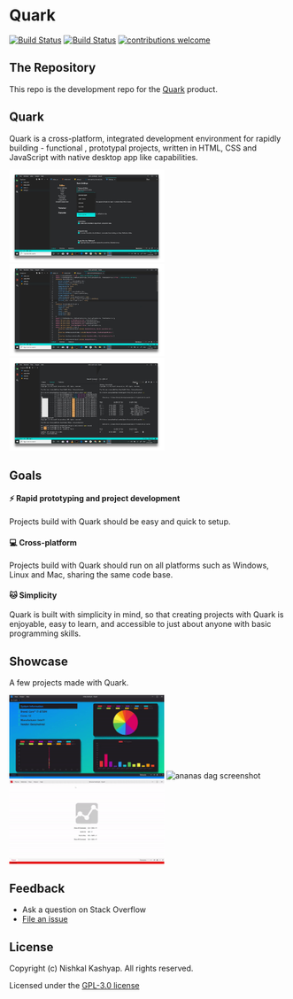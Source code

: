 # Quark

[![Build Status](https://travis-ci.org/Nishkalkashyap/Quark-electron.svg?branch=master-all)](https://travis-ci.org/Nishkalkashyap/Quark-electron)
[![Build Status](https://ci.appveyor.com/api/projects/status/e9n73kxva64pccwe/branch/master-all?svg=true)](https://ci.appveyor.com/project/Nishkalkashyap/quark-electron)
[![contributions welcome](https://img.shields.io/badge/contributions-welcome-brightgreen.svg?style=flat)](https://github.com/Nishkalkashyap/Quark-docs)


## The Repository

This repo is the development repo for the [Quark](https://quarkjs.io) product.

## Quark
Quark is a cross-platform, integrated development environment for rapidly building - functional , prototypal projects, written in HTML, CSS and JavaScript with native desktop app like capabilities.

<!-- ![Hello World](./readme/hello-world.gif) -->
<div>
<img src="./readme/image-1.jpg" alt="ananas dag screenshot" width="280"/>

<img src="./readme/image-2.jpg" alt="ananas visualization" width="280"/>

<img src="./readme/image-3.jpg" alt="ananas engine" width="280"/>
</div>

## Goals

#### ⚡ Rapid prototyping and project development
Projects build with Quark should be easy and quick to setup.

#### 💻 Cross-platform
Projects build with Quark should run on all platforms such as Windows, Linux and Mac, sharing the same code base.

#### 🐱 Simplicity
Quark is built with simplicity in mind, so that creating projects with Quark is enjoyable, easy to learn, and accessible to just about anyone with basic programming skills.
<!-- 
## Bundled Packages
Quark includes a set of built-in packages. Namely
```json
{
    "@babel/core": "^7.4.5",
    "@babel/plugin-proposal-class-properties": "^7.4.4",
    "@babel/plugin-proposal-object-rest-spread": "^7.4.4",
    "@babel/plugin-syntax-dynamic-import": "^7.2.0",
    "@babel/preset-env": "^7.4.5",
    "@babel/preset-react": "^7.0.0",
    "@babel/preset-typescript": "^7.3.3",
    "@vue/web-component-wrapper": "^1.2.0",
    "babel-loader": "^8.0.6",
    "builtin-modules": "^3.1.0",
    "chart.js": "^2.8.0",
    "chokidar": "^2.1.6",
    "css-loader": "^2.1.1",
    "electron-log": "^3.0.5",
    "electron-store": "^3.2.0",
    "electron-updater": "^4.0.6",
    "extract-text-webpack-plugin": "^3.0.2",
    "firmata": "^2.0.0",
    "fs-extra": "^8.0.1",
    "html-loader": "^0.5.5",
    "ionic": "^4.12.0",
    "johnny-five": "^1.1.0",
    "markdown-it": "^8.4.2",
    "markdown-loader": "^5.0.0",
    "material-icon-theme": "^3.7.1",
    "memory-fs": "^0.4.1",
    "node-pty": "^0.8.1",
    "npm": "^6.9.0",
    "prop-types": "^15.7.2",
    "raw-loader": "^1.0.0",
    "react": "^16.8.6",
    "react-dom": "^16.8.6",
    "recursive-readdir": "^2.2.2",
    "serialport": "^7.1.5",
    "styled-components": "^4.2.0",
    "stylus": "^0.54.5",
    "stylus-loader": "^3.0.2",
    "ts-loader": "^5.4.5",
    "typescript": "^3.4.5",
    "url-loader": "^1.1.2",
    "vscode-languageserver-types": "^3.14.0",
    "vue": "^2.6.10",
    "vue-loader": "^15.7.0",
    "vue-style-loader": "^4.1.2",
    "vue-template-compiler": "^2.6.10",
    "webpack": "^4.32.2",
    "webpack-merge": "^4.2.1",
    "webpack-node-externals": "^1.7.2"
}
```
 -->

## Showcase 

A few projects made with Quark.
<!-- 
| System resource monitor [Download](https://dash.quarkjs.io/98ErmpQVApXvbsNWI6lvxLAAhpj2/_ybxmtnoilpu4nwj0t4/project) | Arduino data logger [Download](https://dash.quarkjs.io/98ErmpQVApXvbsNWI6lvxLAAhpj2/_6if0m0z5ol5inermo8/project) |
| -------------------------------------------------------------------------------------------------------------------- | ---------------------------------------------------------------------------------------------------------------- |
| <img align="center" src="./readme/system-monitor.gif" alt="Stock analyzing app" height="240">                        | <img align="center" src="https://i.imgur.com/vnvEMNx.gif" alt="Arduino data logger" height="240">                               |
| Web Browser [Download](https://dash.quarkjs.io/98ErmpQVApXvbsNWI6lvxLAAhpj2/_0umm60gvnlierd0ku7/project)             | Activity monitor [Download](https://dash.quarkjs.io/98ErmpQVApXvbsNWI6lvxLAAhpj2/_y43pdal0kqgi99x5fh/project)    |
| <img align="center" src="./readme/web-browser.gif" alt="Web Browser" height="240">                                   | <img align="center" src="https://i.imgur.com/oSEeu18.png" alt="Activity monitor" height="240">                                  |
| Prices [Download](https://dash.quarkjs.io/98ErmpQVApXvbsNWI6lvxLAAhpj2/_cwub3h5x8ctfdt6rfs/project)                  | Hash [Download](https://dash.quarkjs.io/98ErmpQVApXvbsNWI6lvxLAAhpj2/_roomlkgizmk1nzc7of/project)                |
| <img align="center" src="https://i.imgur.com/fYmDv8w.png" alt="Prices" height="240">                                 | <img align="center" src="https://i.imgur.com/VVCZOHo.png" alt="Hash" height="240">          
 -->

<div>
<img src="./readme/system-monitor.gif" alt="ananas dag screenshot" width="280"/>
<img src="https://i.imgur.com/vnvEMNx.gif" alt="ananas dag screenshot" width="270"/>
<img src="./readme/web-browser.gif" alt="ananas dag screenshot" width="280"/>
</div>                                    

<!-- 
#### System resource monitor
Monitors system resources. View CPU loads, memory usage, process explorer.

![System Information](./readme/system-monitor.gif)

#### Digital control systems
Digital control system made with Arduino UNO using pre-installed serialport library.

![Control System](./readme/control-system.gif)


#### Plot Charts
Plot charts using plotly.js

![Plot Charts](./readme/plot-charts.gif)

#### Stock analyzing app
Analyze historic/real-time stock data.

![Stock analyzing app](./readme/stock-analyzing-app.gif)

#### News App
News app with multiple country and source filter.

![News App](./readme/news-app.gif)

#### Web Browser
Web browser with multiple split view support.

![Web Browser](./readme/web-browser.gif)
 -->

## Feedback

* Ask a question on Stack Overflow
* [File an issue](https://github.com/Nishkalkashyap/Quark-electron/issues)

## License
Copyright (c) Nishkal Kashyap. All rights reserved.

Licensed under the [GPL-3.0 license](https://github.com/Nishkalkashyap/Quark-electron/blob/master/LICENSE)